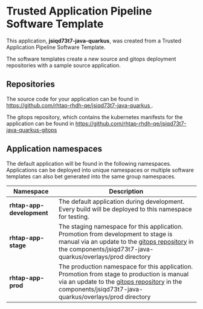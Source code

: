 # Trusted Application Pipeline Software Template

This application, **jsiqd73t7-java-quarkus**, was created from a Trusted Application Pipeline Software Template.

The software templates create a new source and gitops deployment repositories with a sample source application. 

## Repositories

The source code for your application can be found in [https://github.com/rhtap-rhdh-qe/jsiqd73t7-java-quarkus ](https://github.com/rhtap-rhdh-qe/jsiqd73t7-java-quarkus ).
 
The gitops repository, which contains the kubernetes manifests for the application can be found in 
[https://github.com/rhtap-rhdh-qe/jsiqd73t7-java-quarkus-gitops ](https://github.com/rhtap-rhdh-qe/jsiqd73t7-java-quarkus-gitops ) 

## Application namespaces 

The default application will be found in the following namespaces. Applications can be deployed into unique namespaces or multiple software templates can also bet generated into the same group namespaces.  

|  Namespace   |  Description   |  
| -------- | -------- |   
| **rhtap-app-development** | The default application during development. Every build will be deployed to this namespace for testing. | 
| **rhtap-app-stage** | The staging namespace for this application. Promotion from development to stage is manual via an update to the [gitops repository](https://github.com/rhtap-rhdh-qe/jsiqd73t7-java-quarkus-gitops ) in the components/jsiqd73t7-java-quarkus/overlays/prod directory |  
| **rhtap-app-prod** | The production namespace for this application. Promotion from stage to production is manual via an update to the [gitops repository](https://github.com/rhtap-rhdh-qe/jsiqd73t7-java-quarkus-gitops ) in the components/jsiqd73t7-java-quarkus/overlays/prod directory | 
